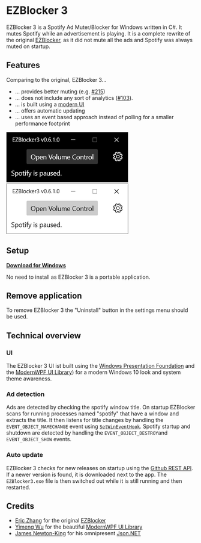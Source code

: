 # EZBlocker 3

EZBlocker 3 is a Spotify Ad Muter/Blocker for Windows written in C#.
It mutes Spotify while an advertisement is playing.
It is a complete rewrite of the original [EZBlocker](https://github.com/Xeroday/Spotify-Ad-Blocker), as it did not mute all the ads and Spotify was always muted on startup.

## Features
Comparing to the original, EZBlocker 3...
- ... provides better muting (e.g. [#215](https://github.com/Xeroday/Spotify-Ad-Blocker/pull/215))
- ... does not include any sort of analytics ([#103](https://github.com/Xeroday/Spotify-Ad-Blocker/issues/103)).
- ... is built using a [modern UI](https://github.com/Kinnara/ModernWpf)
- ... offers automatic updating
- ... uses an event based approach instead of polling for a smaller performance footprint

![Dark Theme](https://raw.githubusercontent.com/OpenByteDev/EZBlocker3/master/screenshots/Screenshot-01.png)
![Light Theme](https://raw.githubusercontent.com/OpenByteDev/EZBlocker3/master/screenshots/Screenshot-02.png)

## Setup

**[Download for Windows](https://github.com/OpenByteDev/EZBlocker3/releases/latest/)**

No need to install as EZBlocker 3 is a portable application.

## Remove application

To remove EZBlocker 3 the "Uninstall" button in the settings menu should be used.

## Technical overview

### UI
The EZBlocker 3 UI ist built using the [Windows Presentation Foundation](https://docs.microsoft.com/en-us/dotnet/desktop/wpf/introduction-to-wpf?view=netframeworkdesktop-4.8) and the [ModernWPF UI Library](https://github.com/Kinnara/ModernWpf)) for a modern Windows 10 look and system theme awareness.

### Ad detection
Ads are detected by checking the spotify window title. On startup EZBlocker scans for running processes named "spotify" that have a window and extracts the title. It then listens for title changes by handling the `EVENT_OBJECT_NAMECHANGE` event using [`SetWinEventHook`](https://docs.microsoft.com/en-us/windows/win32/api/winuser/nf-winuser-setwineventhook).
Spotify startup and shutdown are detected by handling the `EVENT_OBJECT_DESTROY`and `EVENT_OBJECT_SHOW` events.

### Auto update
EZBlocker 3 checks for new releases on startup using the [Github REST API](https://docs.github.com/en/free-pro-team@latest/rest). If a newer version is found, it is downloaded next to the app. The `EZBlocker3.exe` file is then switched out while it is still running and then restarted.

## Credits

- [Eric Zhang](https://github.com/Xeroday) for the original [EZBlocker](https://github.com/Xeroday/Spotify-Ad-Blocker)
- [Yimeng Wu](https://github.com/Kinnara) for the beautiful [ModernWPF UI Library](https://github.com/Kinnara/ModernWpf)
- [James Newton-King](https://github.com/JamesNK) for his omnipresent [Json.NET](https://www.newtonsoft.com/json)
